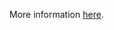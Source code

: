 More information [here](https://docs.prismacloud.io/en/enterprise-edition/policy-reference/aws-policies/aws-general-policies/bc-aws-334).
